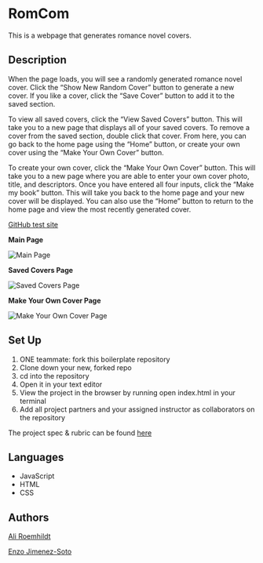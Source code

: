 # RomCom

This is a webpage that generates romance novel covers.

## Description
When the page loads, you will see a randomly generated romance novel cover. Click the “Show New Random Cover” button to generate a new cover. If you like a cover, click the “Save Cover” button to add it to the saved section.

To view all saved covers, click the “View Saved Covers” button. This will take you to a new page that displays all of your saved covers. To remove a cover from the saved section, double click that cover. From here, you can go back to the home page using the “Home” button, or create your own cover using the “Make Your Own Cover” button. 

To create your own cover, click the “Make Your Own Cover” button. This will take you to a new page where you are able to enter your own cover photo, title, and descriptors. Once you have entered all four inputs, click the “Make my book” button. This will take you back to the home page and your new cover will be displayed. You can also use the “Home” button to return to the home page and view the most recently generated cover. 

[GitHub test site](https://ejimenezsoto.github.io/romcom/)

**Main Page**

![Main Page](https://media.giphy.com/media/olwFbvjMBEOlSwyCYJ/giphy.gif)

**Saved Covers Page**

![Saved Covers Page](https://media.giphy.com/media/QNf3v903gdICSgBDAQ/giphy.gif)

**Make Your Own Cover Page**

![Make Your Own Cover Page](https://media.giphy.com/media/5mCaBZYj9Jbl9pbIWG/giphy.gif)

## Set Up
1. ONE teammate: fork this boilerplate repository 
2. Clone down your new, forked repo
3. cd into the repository
4. Open it in your text editor
5. View the project in the browser by running open index.html in your terminal
6. Add all project partners and your assigned instructor as collaborators on the repository

The project spec & rubric can be found [here](https://frontend.turing.io/projects/module-1/romcom-pair.html)

## Languages 
- JavaScript
- HTML
- CSS

## Authors
[Ali Roemhildt](https://github.com/aliroemhildt)

[Enzo Jimenez-Soto](https://github.com/ejimenezsoto)
